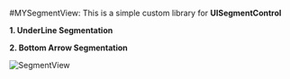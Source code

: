 #MYSegmentView:
This is a simple custom library for **UISegmentControl**

**1. UnderLine Segmentation**

**2. Bottom Arrow Segmentation**

![SegmentView](https://www.dropbox.com/s/nxbsdmo57ib0khz/SegmentView.gif)


